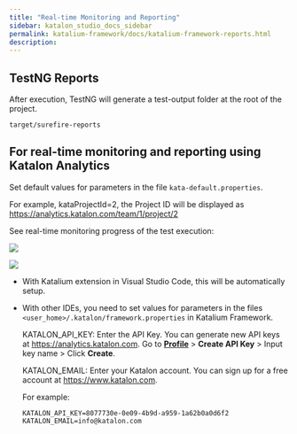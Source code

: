 ```yaml
---
title: "Real-time Monitoring and Reporting" 
sidebar: katalon_studio_docs_sidebar
permalink: katalium-framework/docs/katalium-framework-reports.html
description:
---
```

## TestNG Reports

After execution, TestNG will generate a test-output folder at the root of the project. 

`target/surefire-reports`


## For real-time monitoring and reporting using Katalon Analytics

Set default values for parameters in the file `kata-default.properties`.

For example, kataProjectId=2, the Project ID will be displayed as https://analytics.katalon.com/team/1/project/2

See real-time monitoring progress of the test execution:

![](https://github.com/katalon-studio/docs-images/raw/master/katalium-framework/docs/katalium-framework-reports/1-test-results.png)

![](https://github.com/katalon-studio/docs-images/raw/master/katalium-framework/docs/katalium-framework-reports/2-test-results.png)


- With Katalium extension in Visual Studio Code, this will be automatically setup.

- With other IDEs, you need to set values for parameters in the files `<user_home>/.katalon/framework.properties` in Katalium Framework.

   KATALON_API_KEY: Enter the API Key. You can generate new API keys at https://analytics.katalon.com. Go to **[Profile](https://analytics.katalon.com/user/profile)** > **Create API Key** > Input key name > Click **Create**.

   KATALON_EMAIL: Enter your Katalon account. You can sign up for a free account at https://www.katalon.com.

   For example:
   
   ```
   KATALON_API_KEY=8077730e-0e09-4b9d-a959-1a62b0a0d6f2
   KATALON_EMAIL=info@katalon.com
   ```

   






